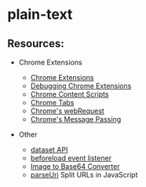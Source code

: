 plain-text
==========


## Resources:

* Chrome Extensions
	* [Chrome Extensions](http://developer.chrome.com/extensions/getstarted.html)
	* [Debugging Chrome Extensions](http://developer.chrome.com/extensions/tut_debugging.html)
	* [Chrome Content Scripts](http://developer.chrome.com/extensions/content_scripts.html)
	* [Chrome Tabs](http://developer.chrome.com/extensions/tabs.html)
	* [Chrome's webRequest](http://developer.chrome.com/extensions/webRequest.html)
	* [Chrome's Message Passing](http://developer.chrome.com/extensions/messaging.html)


* Other
	* [dataset API](http://davidwalsh.name/element-dataset)
	* [beforeload event listener](http://stackoverflow.com/questions/11837944/change-a-img-src-in-chrome-extension-before-the-image-has-loaded)
	* [Image to Base64 Converter](http://webcodertools.com/imagetobase64converter/Create)
	* [parseUri](http://stevenlevithan.com/demo/parseuri/js/) Split URLs in JavaScript


